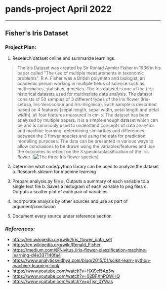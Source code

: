 # pands-project April 2022

---

## Fisher's Iris Dataset

### Project Plan:

1. Research dataset online and summarize learnings.

> The Iris Dataset was created by Sir Ronlad Aymler Fisher in 1936 in his paper called "The use of multiple measurements in taxonomic problems". R.A. Fisher was a British polymath and biologist, an academic person working in multiple fields of science such as mathematics, statistics, genetics.
> The Iris dataset is one of the first historical datasets used for multivariate data analysis.
> The dataset consists of 50 samples of 3 different types of the Iris flower (Iris-setosa, Iris-Versicolour and Iris-Virginica). Each sample is described based on 4 features (sepal length, sepal width, petal length and petal width), all four features measured in cm-s.
> The dataset has been analyzed by multiple papers. It is a simple enough dataset which can be and is commonly used to understand concepts of data analytics and machine learning, determining similarities and differences between the 3 flower species and using the data for prediction, modelling purposes. The data can be presented in various ways to allow conclusions to be drawn using the variables/features and use the outcomes to reflect on the 3 species/classification of the Iris flower.
[![The three Iris flower species](/https://miro.medium.com/max/1400/1*uo6VfVH87jRjMZWVdwq3Vw.png)]

2. Determine what code/python library can be used to analyze the dataset
    a. Research sklearn for machine learning
  
3. Prepare analysis.py file
    a. Outputs a summary of each variable to a single text file
    b. Saves a histogram of each variable to png files
    c. Outputs a scatter plot of each pair of variables

4. Incorporate analysis by other sources and use as part of argument/conclusion
  
5. Document every source under reference section

### ***References:***

- <https://en.wikipedia.org/wiki/Iris_flower_data_set>
- https://en.wikipedia.org/wiki/Ronald_Fisher
- https://medium.com/@Nivitus./iris-flower-classification-machine-learning-d4e337140fa4
- https://www.analyticsvidhya.com/blog/2015/01/scikit-learn-python-machine-learning-tool/
- https://www.youtube.com/watch?v=HXi9cl5Aq5w
- https://www.youtube.com/watch?v=02BFXhPQWHQ
- https://www.youtube.com/watch?v=pTjsr_0YWas



